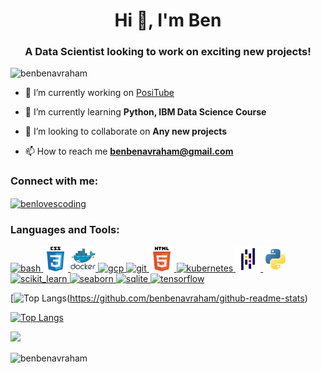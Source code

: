 <h1 align="center">Hi 👋, I'm Ben</h1>
<h3 align="center">A Data Scientist looking to work on exciting new projects!</h3>

<p align="left"> <img src="https://komarev.com/ghpvc/?username=benbenavraham&label=Profile%20views&color=0e75b6&style=flat" alt="benbenavraham" /> </p>

- 🔭 I’m currently working on [PosiTube](https://github.com/CasparPetch/positube)

- 🌱 I’m currently learning **Python, IBM Data Science Course**

- 👯 I’m looking to collaborate on **Any new projects**

- 📫 How to reach me **benbenavraham@gmail.com**

<h3 align="left">Connect with me:</h3>
<p align="left">
<a href="https://linkedin.com/in/benlovescoding" target="blank"><img align="center" src="https://raw.githubusercontent.com/rahuldkjain/github-profile-readme-generator/master/src/images/icons/Social/linked-in-alt.svg" alt="benlovescoding" height="30" width="40" /></a>
</p>

<h3 align="left">Languages and Tools:</h3>
<p align="left"> <a href="https://www.gnu.org/software/bash/" target="_blank" rel="noreferrer"> <img src="https://www.vectorlogo.zone/logos/gnu_bash/gnu_bash-icon.svg" alt="bash" width="40" height="40"/> </a> <a href="https://www.w3schools.com/css/" target="_blank" rel="noreferrer"> <img src="https://raw.githubusercontent.com/devicons/devicon/master/icons/css3/css3-original-wordmark.svg" alt="css3" width="40" height="40"/> </a> <a href="https://www.docker.com/" target="_blank" rel="noreferrer"> <img src="https://raw.githubusercontent.com/devicons/devicon/master/icons/docker/docker-original-wordmark.svg" alt="docker" width="40" height="40"/> </a> <a href="https://cloud.google.com" target="_blank" rel="noreferrer"> <img src="https://www.vectorlogo.zone/logos/google_cloud/google_cloud-icon.svg" alt="gcp" width="40" height="40"/> </a> <a href="https://git-scm.com/" target="_blank" rel="noreferrer"> <img src="https://www.vectorlogo.zone/logos/git-scm/git-scm-icon.svg" alt="git" width="40" height="40"/> </a> <a href="https://www.w3.org/html/" target="_blank" rel="noreferrer"> <img src="https://raw.githubusercontent.com/devicons/devicon/master/icons/html5/html5-original-wordmark.svg" alt="html5" width="40" height="40"/> </a> <a href="https://kubernetes.io" target="_blank" rel="noreferrer"> <img src="https://www.vectorlogo.zone/logos/kubernetes/kubernetes-icon.svg" alt="kubernetes" width="40" height="40"/> </a> <a href="https://pandas.pydata.org/" target="_blank" rel="noreferrer"> <img src="https://raw.githubusercontent.com/devicons/devicon/2ae2a900d2f041da66e950e4d48052658d850630/icons/pandas/pandas-original.svg" alt="pandas" width="40" height="40"/> </a> <a href="https://www.python.org" target="_blank" rel="noreferrer"> <img src="https://raw.githubusercontent.com/devicons/devicon/master/icons/python/python-original.svg" alt="python" width="40" height="40"/> </a> <a href="https://scikit-learn.org/" target="_blank" rel="noreferrer"> <img src="https://upload.wikimedia.org/wikipedia/commons/0/05/Scikit_learn_logo_small.svg" alt="scikit_learn" width="40" height="40"/> </a> <a href="https://seaborn.pydata.org/" target="_blank" rel="noreferrer"> <img src="https://seaborn.pydata.org/_images/logo-mark-lightbg.svg" alt="seaborn" width="40" height="40"/> </a> <a href="https://www.sqlite.org/" target="_blank" rel="noreferrer"> <img src="https://www.vectorlogo.zone/logos/sqlite/sqlite-icon.svg" alt="sqlite" width="40" height="40"/> </a> <a href="https://www.tensorflow.org" target="_blank" rel="noreferrer"> <img src="https://www.vectorlogo.zone/logos/tensorflow/tensorflow-icon.svg" alt="tensorflow" width="40" height="40"/> </a> </p>

[![Top Langs]([https://github-readme-stats.vercel.app/api/top-langs/?username=benbenavraham])(https://github.com/benbenavraham/github-readme-stats)

[![Top Langs]([https://github-readme-stats-git-masterrstaa-rickstaa.vercel.app/api/top-langs/?username=benbenavraham)](https://github.com/anuraghazra/github-readme-stats)

<img src="https://github-readme-stats-git-masterrstaa-rickstaa.vercel.app/api/top-langs/username=benbenavraham&theme=blueberry&hide_border=false&include_all_commits=true&count_private=true&layout=compact">

<p><img align="center" src="https://github-readme-streak-stats.herokuapp.com/?user=benbenavraham&" alt="benbenavraham" /></p>
